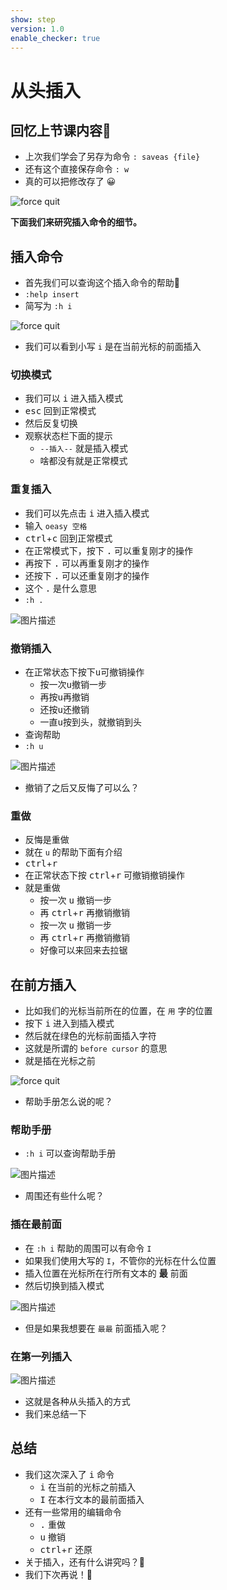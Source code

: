 ```yaml
---
show: step
version: 1.0
enable_checker: true
---
```


# 从头插入

## 回忆上节课内容🤔

- 上次我们学会了另存为命令 `: saveas {file}`
- 还有这个直接保存命令 `: w`
- 真的可以把修改存了 😀

![force quit](https://labfile.oss.aliyuncs.com/courses/2840/write_com.png)

**下面我们来研究插入命令的细节。**

## 插入命令

- 首先我们可以查询这个插入命令的帮助📕
- `:help insert`
- 简写为 `:h i`

![force quit](https://labfile.oss.aliyuncs.com/courses/2840/insert_before.png)

- 我们可以看到小写 `i` 是在当前光标的前面插入 

### 切换模式

- 我们可以 <kbd>i</kbd> 进入插入模式
- <kbd>esc</kbd> 回到正常模式
- 然后反复切换
- 观察状态栏下面的提示 
  - `--插入--` 就是插入模式
  - 啥都没有就是正常模式

### 重复插入

- 我们可以先点击 <kbd>i</kbd> 进入插入模式
- 输入 `oeasy 空格`
- <kbd>ctrl</kbd>+<kbd>c</kbd> 回到正常模式
- 在正常模式下，按下 <kbd>.</kbd> 可以重复刚才的操作
- 再按下 <kbd>.</kbd> 可以再重复刚才的操作
- 还按下 <kbd>.</kbd> 可以还重复刚才的操作
-  这个 <kbd>.</kbd> 是什么意思
- `:h .`

![图片描述](https://doc.shiyanlou.com/courses/uid1190679-20210731-1627707640285)

### 撤销插入

- 在正常状态下按下<kbd>u</kbd>可撤销操作
  - 按一次<kbd>u</kbd>撤销一步
  - 再按<kbd>u</kbd>再撤销
  - 还按<kbd>u</kbd>还撤销
  - 一直<kbd>u</kbd>按到头，就撤销到头
- 查询帮助
- `:h u`

![图片描述](https://doc.shiyanlou.com/courses/uid1190679-20210731-1627707881536)

- 撤销了之后又反悔了可以么？

### 重做

- 反悔是重做
- 就在 `u` 的帮助下面有介绍
- <kbd>ctrl</kbd>+<kbd>r</kbd>
- 在正常状态下按 <kbd>ctrl</kbd>+<kbd>r</kbd> 可撤销撤销操作
- 就是重做
  - 按一次 <kbd>u</kbd> 撤销一步
  - 再 <kbd>ctrl</kbd>+<kbd>r</kbd> 再撤销撤销
  - 按一次 <kbd>u</kbd> 撤销一步
  - 再 <kbd>ctrl</kbd>+<kbd>r</kbd> 再撤销撤销
  - 好像可以来回来去拉锯

## 在前方插入

- 比如我们的光标当前所在的位置，在 `用` 字的位置
- 按下 <kbd>i</kbd> 进入到插入模式
- 然后就在绿色的光标前面插入字符
- 这就是所谓的 `before cursor` 的意思
- 就是插在光标之前

![force quit](https://labfile.oss.aliyuncs.com/courses/2840/beforeCursor.png)

- 帮助手册怎么说的呢？

### 帮助手册

- `:h i` 可以查询帮助手册

![图片描述](https://doc.shiyanlou.com/courses/uid1190679-20211218-1639793475988)

- 周围还有些什么呢？

### 插在最前面

- 在 `:h i` 帮助的周围可以有命令 `I`
- 如果我们使用大写的 `I`，不管你的光标在什么位置
- 插入位置在光标所在行所有文本的 **最** 前面
- 然后切换到插入模式

![图片描述](https://doc.shiyanlou.com/courses/uid1190679-20211218-1639793377200)

- 但是如果我想要在 `最最` 前面插入呢？

### 在第一列插入

![图片描述](https://doc.shiyanlou.com/courses/uid1190679-20211218-1639793526169)

- 这就是各种从头插入的方式
- 我们来总结一下

## 总结

- 我们这次深入了 <kbd>i</kbd> 命令
	- <kbd>i</kbd> 在当前的光标之前插入
	- <kbd>I</kbd> 在本行文本的最前面插入
- 还有一些常用的编辑命令
	- <kbd>.</kbd> 重做
	- <kbd>u</kbd> 撤销
	- <kbd>ctrl</kbd>+<kbd>r</kbd> 还原
- 关于插入，还有什么讲究吗？🤔
- 我们下次再说！👋